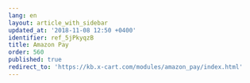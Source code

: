 ```yaml
---
lang: en
layout: article_with_sidebar
updated_at: '2018-11-08 12:50 +0400'
identifier: ref_5jPkyqzB
title: Amazon Pay
order: 560
published: true
redirect_to: 'https://kb.x-cart.com/modules/amazon_pay/index.html'
---
```

